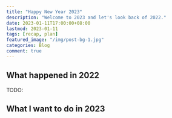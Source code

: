 ```yaml
---
title: "Happy New Year 2023"
description: "Welcome to 2023 and let's look back of 2022."
date: 2023-01-11T17:00:00+08:00
lastmod: 2023-01-11
tags: [recap, plan]
featured_image: "/img/post-bg-1.jpg"
categories: Blog
comment: true
---
```


## What happened in 2022

TODO:

## What I want to do in 2023